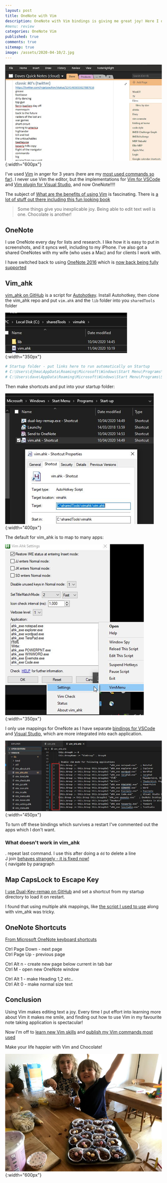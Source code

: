 ```yaml
---
layout: post
title: OneNote with Vim 
description: OneNote with Vim bindings is giving me great joy! Here I describe how I've set it up with vim_ahk Autohotkey scripts on Windows.
#menu: review
categories: OneNote Vim 
published: true 
comments: true     
sitemap: true
image: /assets/2020-04-10/2.jpg
---
```


![alt text](/assets/2020-04-10/2.jpg "OneNote with Vim"){:width="600px"}

I've used [Vim](https://www.vim.org/) in anger for 3 years (here are my [most used commands so far](/2020/04/10/Vim-commands-most-used)). I never use Vim the editor, but the implementations for [Vim for VSCode](https://github.com/VSCodeVim/Vim) and [Vim plugin for Visual Studio](https://github.com/VsVim/VsVim), and now OneNote!!!!

The subject of [What are the benefits of using Vim](https://stackoverflow.com/questions/597077/what-are-the-benefits-of-learning-vim) is fascinating. There is [a lot of stuff out there including this fun looking book](https://www.barbarianmeetscoding.com/boost-your-coding-fu-with-vscode-and-vim/introduction/)

> Some things give you inexplicable joy. Being able to edit text well is one. Chocolate is another!

## OneNote

I use OneNote every day for lists and research. I like how it is easy to put in screenshots, and it syncs well, including to my iPhone. I've also got a shared OneNotes with my wife (who uses a Mac) and for clients I work with.

I have switched back to using [OneNote 2016](https://www.onenote.com/download) which is [now back being fully supported](https://support.office.com/en-gb/article/frequently-asked-questions-about-onenote-6582c7ae-2ec6-408d-8b7a-3ed71a3c2103)

## Vim_ahk

[vim_ahk on GitHub](https://github.com/rcmdnk/vim_ahk) is a script for [Autohotkey](https://www.autohotkey.com/). Install Autohotkey, then clone the vim_ahk repo and put `vim.ahk` and the `lib` folder into you `sharedTools` folder

![alt text](/assets/2020-04-10/5.jpg "shared tools folder"){:width="350px"}

```bash
# Startup folder - put links here to run automatically on Startup
# C:\Users\djhma\AppData\Roaming\Microsoft\Windows\Start Menu\Programs\Startup
# C:\Users\dave\AppData\Roaming\Microsoft\Windows\Start Menu\Programs\Startup
```

Then make shortcuts and put into your startup folder:

![alt text](/assets/2020-04-10/3.jpg "My auto Startup folder"){:width="400px"}

The default for vim_ahk is to map to many apps:

![alt text](/assets/2020-04-10/4.jpg "ahk settings"){:width="350px"}

I only use mappings for OneNote as I have separate [bindings for VSCode](https://github.com/VSCodeVim/Vim) and [Visual Studio](https://marketplace.visualstudio.com/items?itemName=JaredParMSFT.VsVim), which are more integrated into each application.

![alt text](/assets/2020-04-10/6.jpg "comment out apps don't want"){:width="450px"}

To turn off these bindings which survives a restart I've commented out the apps which I don't want.

### What doesn't work in vim_ahk

. repeat last command. I use this after doing a `dd` to delete a line    
J join [behaves strangely - it is fixed now!](https://github.com/rcmdnk/vim_ahk/issues/46)  
{ navigate by paragraph  

## Map CapsLock to Escape Key

[I use Dual-Key-remap on GitHub](https://github.com/ililim/dual-key-remap) and set a shortcut from my startup directory to load it on restart.

I found that using multiple ahk mappings, like [the script I used to use](/2018/04/10/Autohotkey) along with vim_ahk was tricky.

## OneNote Shortcuts

[From Microsoft OneNote keyboard shortcuts](
https://support.office.com/en-gb/article/keyboard-shortcuts-in-onenote-for-windows-44b8b3f4-c274-4bcc-a089-e80fdcc87950)

Ctrl Page Down - next page  
Ctrl Page Up - previous page  

Ctrl Alt n - create new page below current in tab bar  
Ctrl M - open new OneNote window  

Ctrl Alt 1 - make Heading 1,2 etc..  
Ctrl Alt 0 - make normal size text  

## Conclusion

Using Vim makes editing text a joy. Every time I put effort into learning more about Vim it makes me smile, and finding out how to use Vim in my favourite note taking application is spectacular!

Now I'm off to [learn new Vim skills](https://stackoverflow.com/a/5400978/26086) and [publish my Vim commands most used](/2020/04/10/Vim-commands-most-used)

Make your life happier with Vim and Chocolate!

![alt text](/assets/2020-04-10/8.jpg "Vim and chocolate make you happy!"){:width="600px"}